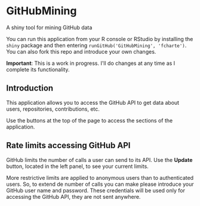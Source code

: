# GitHubMining

A shiny tool for mining GitHub data

You can run this application from your R console or RStudio by installing the `shiny` package and then entering `runGitHub('GitHubMining', 'fcharte')`. You can also fork this repo and introduce your own changes.

**Important**: This is a work in progress. I'll do changes at any time as I complete its functionality.

## Introduction

This application allows you to access the GitHub API to get data about users, repositories, contributions, etc.

Use the buttons at the top of the page to access the sections of the application.

## Rate limits accessing GitHub API

GitHub limits the number of calls a user can send to its API. Use the **Update** button, located in the left panel, to see your current limits.

More restrictive limits are applied to anonymous users than to authenticated users. So, to extend de number of calls you can make please introduce your GitHub user name and password. These credentials will be used only for accessing the GitHub API, they are not sent anywhere.

